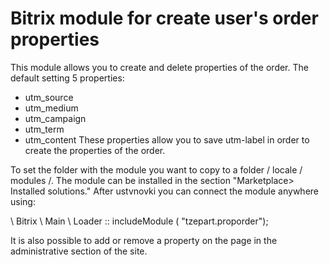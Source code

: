 # Bitrix module for create user's order properties
This module allows you to create and delete properties of the order.
The default setting 5 properties:
- utm_source
- utm_medium
- utm_campaign
- utm_term
- utm_content
These properties allow you to save utm-label in order to create the properties of the order.

To set the folder with the module you want to copy to a folder / locale / modules /.
The module can be installed in the section "Marketplace> Installed solutions."
After ustvnovki you can connect the module anywhere using:

\ Bitrix \ Main \ Loader :: includeModule ( "tzepart.proporder");

It is also possible to add or remove a property on the page in the administrative section of the site.


